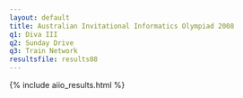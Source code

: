 ```yaml
---
layout: default
title: Australian Invitational Informatics Olympiad 2008
q1: Diva III
q2: Sunday Drive
q3: Train Network
resultsfile: results08
---
```


{% include aiio_results.html %}
